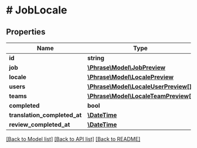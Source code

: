 # # JobLocale

## Properties

Name | Type | Description | Notes
------------ | ------------- | ------------- | -------------
**id** | **string** |  | [optional] 
**job** | [**\Phrase\Model\JobPreview**](JobPreview.md) |  | [optional] 
**locale** | [**\Phrase\Model\LocalePreview**](LocalePreview.md) |  | [optional] 
**users** | [**\Phrase\Model\LocaleUserPreview[]**](LocaleUserPreview.md) |  | [optional] 
**teams** | [**\Phrase\Model\LocaleTeamPreview[]**](LocaleTeamPreview.md) |  | [optional] 
**completed** | **bool** |  | [optional] 
**translation_completed_at** | [**\DateTime**](\DateTime.md) |  | [optional] 
**review_completed_at** | [**\DateTime**](\DateTime.md) |  | [optional] 

[[Back to Model list]](../../README.md#documentation-for-models) [[Back to API list]](../../README.md#documentation-for-api-endpoints) [[Back to README]](../../README.md)


